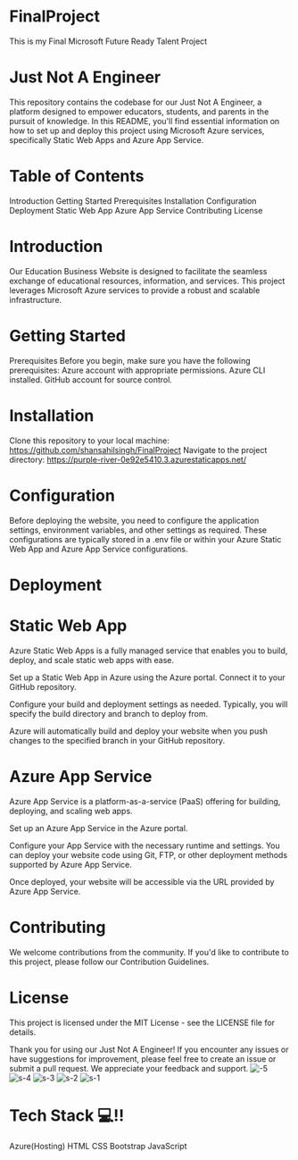 # FinalProject
This is my Final Microsoft Future Ready Talent Project

# Just Not A Engineer
This repository contains the codebase for our Just Not A Engineer, a platform designed to empower educators, students, and parents in the pursuit of knowledge. In this README, you'll find essential information on how to set up and deploy this project using Microsoft Azure services, specifically Static Web Apps and Azure App Service.

# Table of Contents
Introduction
Getting Started
Prerequisites
Installation
Configuration
Deployment
Static Web App
Azure App Service
Contributing
License
# Introduction
Our Education Business Website is designed to facilitate the seamless exchange of educational resources, information, and services. This project leverages Microsoft Azure services to provide a robust and scalable infrastructure.

# Getting Started
Prerequisites
Before you begin, make sure you have the following prerequisites:
Azure account with appropriate permissions.
Azure CLI installed.
GitHub account for source control.
# Installation
Clone this repository to your local machine: https://github.com/shansahilsingh/FinalProject
Navigate to the project directory: https://purple-river-0e92e5410.3.azurestaticapps.net/
# Configuration
Before deploying the website, you need to configure the application settings, environment variables, and other settings as required. These configurations are typically stored in a .env file or within your Azure Static Web App and Azure App Service configurations.

# Deployment
# Static Web App
Azure Static Web Apps is a fully managed service that enables you to build, deploy, and scale static web apps with ease.

Set up a Static Web App in Azure using the Azure portal. Connect it to your GitHub repository.

Configure your build and deployment settings as needed. Typically, you will specify the build directory and branch to deploy from.

Azure will automatically build and deploy your website when you push changes to the specified branch in your GitHub repository.

# Azure App Service
Azure App Service is a platform-as-a-service (PaaS) offering for building, deploying, and scaling web apps.

Set up an Azure App Service in the Azure portal.

Configure your App Service with the necessary runtime and settings. You can deploy your website code using Git, FTP, or other deployment methods supported by Azure App Service.

Once deployed, your website will be accessible via the URL provided by Azure App Service.

# Contributing
We welcome contributions from the community. If you'd like to contribute to this project, please follow our Contribution Guidelines.

# License
This project is licensed under the MIT License - see the LICENSE file for details.

Thank you for using our Just Not A Engineer! If you encounter any issues or have suggestions for improvement, please feel free to create an issue or submit a pull request. We appreciate your feedback and support.
![-5](https://github.com/shansahilsingh/FinalProject/assets/138893667/02cd4f57-0070-441e-be38-575717a1018f)
![s-4](https://github.com/shansahilsingh/FinalProject/assets/138893667/2299fafc-d9f6-4539-acdc-ce1ab9b7f143)
![s-3](https://github.com/shansahilsingh/FinalProject/assets/138893667/d45cb7b7-619c-49f7-baff-6d1b3b794b3a)
![s-2](https://github.com/shansahilsingh/FinalProject/assets/138893667/870879bd-1a52-48f8-aad7-04e5492fadba)
![s-1](https://github.com/shansahilsingh/FinalProject/assets/138893667/3e192064-3179-4f8d-8a8b-b262858edf22)
# Tech Stack 💻!!
Azure(Hosting)
HTML
CSS
Bootstrap
JavaScript
